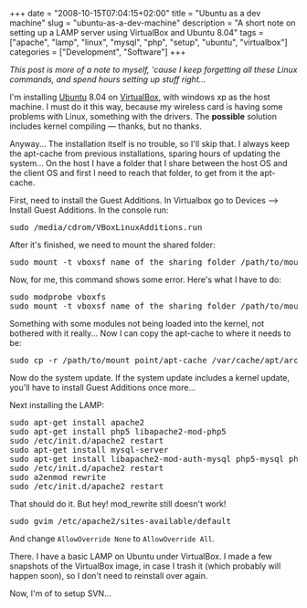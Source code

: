 +++
date = "2008-10-15T07:04:15+02:00"
title = "Ubuntu as a dev machine"
slug = "ubuntu-as-a-dev-machine"
description = "A short note on setting up a LAMP server using VirtualBox and Ubuntu 8.04"
tags = ["apache", "lamp", "linux", "mysql", "php", "setup", "ubuntu", "virtualbox"]
categories = ["Development", "Software"]
+++
<p><em>This post is more of a note to myself, 'cause I keep forgetting all these Linux commands, and spend hours setting up stuff right...</em></p>
<p>I'm installing <a href="http://www.ubuntu.com/" target="_blank">Ubuntu</a> 8.04 on <a href="http://virtualbox.org" target="_blank">VirtualBox</a>, with windows xp as the host machine. I must do it this way, because my wireless card is having some problems with Linux, something with the drivers. The <strong>possible</strong> solution includes kernel compiling &#151; thanks, but no thanks.</p>
<p>Anyway... The installation itself is no trouble, so I'll skip that. I always keep the apt-cache from previous installations, sparing hours of updating the system... On the host I have a folder that I share between the host OS and the client OS and first I need to reach that folder, to get from it the apt-cache.</p>
<p>First, need to install the Guest Additions. In Virtualbox go to Devices &#151;&gt; Install Guest Additions. In the console run:</p>
<pre name="code" class="php">
sudo /media/cdrom/VBoxLinuxAdditions.run
</pre>
<p>After it's finished, we need to mount the shared folder:</p>
<pre name="code" class="php">
sudo mount -t vboxsf name_of_the_sharing_folder /path/to/mount_point
</pre>
<p>Now, for me, this command shows some error. Here's what I have to do:</p>
<pre name="code" class="php">
sudo modprobe vboxfs
sudo mount -t vboxsf name_of_the_sharing_folder /path/to/mount_point
</pre>
<p>Something with some modules not being loaded into the kernel, not bothered with it really... Now I can copy the apt-cache to where it needs to be:</p>
<pre name="code" class="php">
sudo cp -r /path/to/mount_point/apt-cache /var/cache/apt/archives
</pre>
<p>Now do the system update. If the system update includes a kernel update, you'll have to install Guest Additions once more...</p>
<p>Next installing the LAMP:</p>
<pre name="code" class="php">
sudo apt-get install apache2
sudo apt-get install php5 libapache2-mod-php5
sudo /etc/init.d/apache2 restart
sudo apt-get install mysql-server
sudo apt-get install libapache2-mod-auth-mysql php5-mysql phpmyadmin
sudo /etc/init.d/apache2 restart
sudo a2enmod rewrite
sudo /etc/init.d/apache2 restart
</pre>
<p>That should do it. But hey! mod_rewrite still doesn't work!</p>
<pre name="code" class="php">
sudo gvim /etc/apache2/sites-available/default
</pre>
<p>And change <code>AllowOverride None</code> to <code>AllowOverride All</code>.</p>
<p>There. I have a basic LAMP on Ubuntu under VirtualBox. I made a few snapshots of the VirtualBox image, in case I trash it (which probably will happen soon), so I don't need to reinstall over again.</p>
<p>Now, I'm of to setup SVN...</p>
